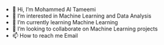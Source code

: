 - 👋 Hi, I’m Mohammed Al Tameemi
- 👀 I’m interested in Machine Learning and Data Analysis
- 🌱 I’m currently learning Machine Learning
- 💞️ I’m looking to collaborate on Machine Learning projects
- 📫 How to reach me Email

<!---
mdnawfell89/mdnawfell89 is a ✨ special ✨ repository because its `README.md` (this file) appears on your GitHub profile.
You can click the Preview link to take a look at your changes.
--->
